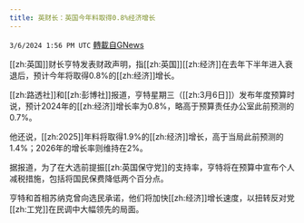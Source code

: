 ```yaml
---
title: 英财长：英国今年料取得0.8%经济增长
---
```

`3/6/2024 1:56 PM UTC` [轉載自GNews](https://gnews.org/articles/2370875)

[[zh:英国]]财长亨特发表财政声明，指[[zh:英国]][[zh:经济]]在去年下半年进入衰退后，预计今年将取得0.8%的[[zh:经济]]增长。

[[zh:路透社]]和[[zh:彭博社]]报道，亨特星期三（[[zh:3月6日]]）发布年度预算时说，预计2024年的[[zh:经济]]增长率为0.8%，略高于预算责任办公室此前预测的0.7%。

他还说，[[zh:2025]]年料将取得1.9%的[[zh:经济]]增长，高于当局此前预测的1.4%；2026年的增长率则维持在2%。

据报道，为了在大选前提振[[zh:英国保守党]]的支持率，亨特将在预算中宣布个人减税措施，包括将国民保费降低两个百分点。

亨特和首相苏纳克曾向选民承诺，他们将加快[[zh:经济]]增长速度，以扭转反对党[[zh:工党]]在民调中大幅领先的局面。
